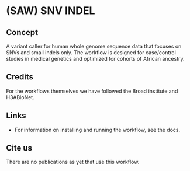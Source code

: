 (SAW) SNV INDEL
===============

Concept
-------
A variant caller for human whole genome sequence data that focuses on SNVs and small indels only. The workflow is designed for case/control studies in medical genetics and optimized for cohorts of African ancestry.

Credits
-------
For the workflows themselves we have followed the Broad institute and H3ABioNet.

Links
-----
* For information on installing and running the workflow, see the docs.

Cite us
-------
There are no publications as yet that use this workflow. 
